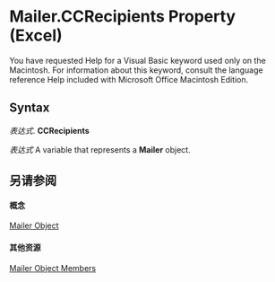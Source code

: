 
# Mailer.CCRecipients Property (Excel)

You have requested Help for a Visual Basic keyword used only on the Macintosh. For information about this keyword, consult the language reference Help included with Microsoft Office Macintosh Edition.


## Syntax

 _表达式_. **CCRecipients**

 _表达式_ A variable that represents a **Mailer** object.


## 另请参阅


#### 概念


[Mailer Object](bd6b8c82-3d2e-e029-58b3-525049b1e03c.md)
#### 其他资源


[Mailer Object Members](http://msdn.microsoft.com/library/0d119db4-b6b3-4d66-8a4b-fe852b160740%28Office.15%29.aspx)